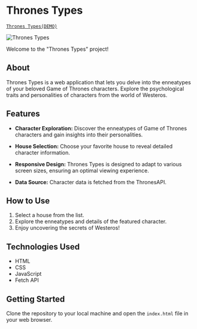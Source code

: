 
# Thrones Types

[`Thrones Types(DEMO)`](https://gothronetypes.netlify.app/got-enneatypes/)

![Thrones Types](https://github.com/Lenindelrionicaragua/Throne-Types/assets/142052112/c63b55a3-5a82-4048-8cd5-5fd7dc0c76fb)

Welcome to the "Thrones Types" project!

## About

Thrones Types is a web application that lets you delve into the enneatypes of your beloved Game of Thrones characters. Explore the psychological traits and personalities of characters from the world of Westeros.

## Features

- **Character Exploration:** Discover the enneatypes of Game of Thrones characters and gain insights into their personalities.

- **House Selection:** Choose your favorite house to reveal detailed character information.

- **Responsive Design:** Thrones Types is designed to adapt to various screen sizes, ensuring an optimal viewing experience.

- **Data Source:** Character data is fetched from the ThronesAPI.

## How to Use

1. Select a house from the list.
2. Explore the enneatypes and details of the featured character.
3. Enjoy uncovering the secrets of Westeros!

## Technologies Used

- HTML
- CSS
- JavaScript
- Fetch API

## Getting Started

Clone the repository to your local machine and open the `index.html` file in your web browser.
